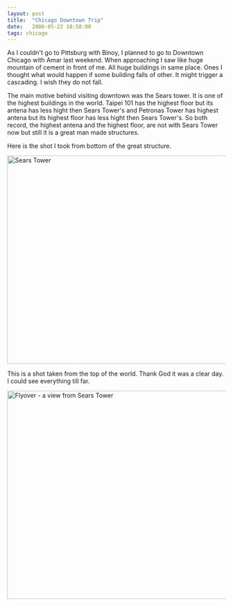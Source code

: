 ```yaml
---
layout: post
title:  "Chicago Downtown Trip"
date:   2006-05-22 18:58:00
tags: chicago
---
```


As I couldn't go to Pittsburg with Binoy, I planned to go to Downtown Chicago with Amar last weekend. When approaching I saw like huge mountain of cement in front of me. All huge buildings in same place. Ones I thought what would happen if some building falls of other. It might trigger a cascading. I wish they do not fall.

The main motive behind visiting downtown was the Sears tower. It is one of the highest buildings in the world. Taipei 101 has the highest floor but its antena has less hight then Sears Tower's and Petronas Tower has highest antena but its highest floor has less hight then Sears Tower's. So both record, the highest antena and the highest floor, are not with Sears Tower now but still it is a great man made structures.

Here is the shot I took from bottom of the great structure.

<a data-flickr-embed="true"  href="https://www.flickr.com/photos/jangid/9155357587/in/album-72157634370790256/" title="Sears Tower"><img src="https://farm3.staticflickr.com/2855/9155357587_48e641d97b_z.jpg" width="640" height="480" alt="Sears Tower"></a><script async src="//embedr.flickr.com/assets/client-code.js" charset="utf-8"></script>

This is a shot taken from the top of the world. Thank God it was a clear day. I could see everything till far.

<a data-flickr-embed="true"  href="https://www.flickr.com/photos/jangid/9155366787/in/album-72157634370790256/" title="Flyover - a view from Sears Tower"><img src="https://farm3.staticflickr.com/2879/9155366787_3924593414_z.jpg" width="640" height="480" alt="Flyover - a view from Sears Tower"></a><script async src="//embedr.flickr.com/assets/client-code.js" charset="utf-8"></script>
